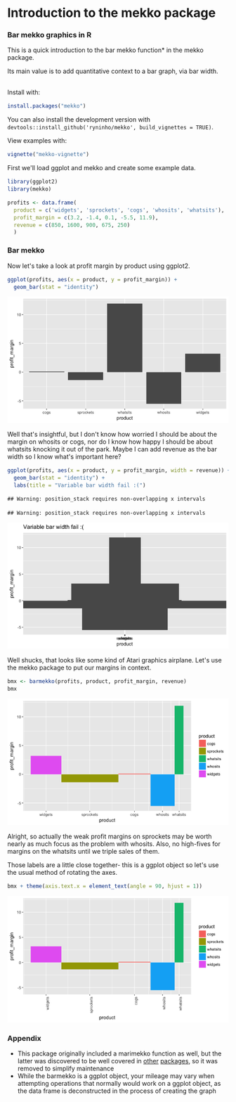 Introduction to the mekko package
================

### Bar mekko graphics in R

This is a quick introduction to the bar mekko function\* in the mekko package.

Its main value is to add quantitative context to a bar graph, via bar width.

<br> Install with:

``` r
install.packages("mekko")
```

You can also install the development version with `devtools::install_github('ryninho/mekko', build_vignettes = TRUE)`.

View examples with:

``` r
vignette("mekko-vignette")
```

First we'll load ggplot and mekko and create some example data.

``` r
library(ggplot2)
library(mekko)
```

``` r
profits <- data.frame(
  product = c('widgets', 'sprockets', 'cogs', 'whosits', 'whatsits'),
  profit_margin = c(3.2, -1.4, 0.1, -5.5, 11.9),
  revenue = c(850, 1600, 900, 675, 250)
  )
```

### Bar mekko

Now let's take a look at profit margin by product using ggplot2.

``` r
ggplot(profits, aes(x = product, y = profit_margin)) +
  geom_bar(stat = "identity")
```

![](vignettes/mekko-vignette_files/figures/current-state-bad-example-bar-mekko-1.png)

Well that's insightful, but I don't know how worried I should be about the margin on whosits or cogs, nor do I know how happy I should be about whatsits knocking it out of the park. Maybe I can add revenue as the bar width so I know what's important here?

``` r
ggplot(profits, aes(x = product, y = profit_margin, width = revenue)) +
  geom_bar(stat = "identity") +
  labs(title = "Variable bar width fail :(")
```

    ## Warning: position_stack requires non-overlapping x intervals

    ## Warning: position_stack requires non-overlapping x intervals

![](vignettes/mekko-vignette_files/figures/ggplot-bar-width-fail-1.png)

Well shucks, that looks like some kind of Atari graphics airplane. Let's use the mekko package to put our margins in context.

``` r
bmx <- barmekko(profits, product, profit_margin, revenue)
bmx
```

![](vignettes/mekko-vignette_files/figures/bar-mekko-example-1.png)

Alright, so actually the weak profit margins on sprockets may be worth nearly as much focus as the problem with whosits. Also, no high-fives for margins on the whatsits until we triple sales of them.

Those labels are a little close together- this is a ggplot object so let's use the usual method of rotating the axes.

``` r
bmx + theme(axis.text.x = element_text(angle = 90, hjust = 1))
```

![](vignettes/mekko-vignette_files/figures/bar-mekko-extension-1.png)

### Appendix

-   This package originally included a marimekko function as well, but the latter was discovered to be well covered in [other](https://CRAN.R-project.org/package=ggmosaic/vignettes/ggmosaic.html) [packages](https://www.semanticscholar.org/paper/Product-Plots-Wickham-Hofmann/0598a59354cb96161d68dab91fb0de21fb8671fd/figure/6), so it was removed to simplify maintenance
-   While the barmekko is a ggplot object, your mileage may vary when attempting operations that normally would work on a ggplot object, as the data frame is deconstructed in the process of creating the graph
